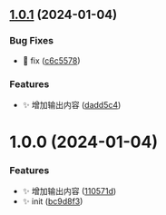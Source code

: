 

## [1.0.1](https://github.com/Mrcxt/url-format/compare/v1.0.0...v1.0.1) (2024-01-04)


### Bug Fixes

* 🐛 fix ([c6c5578](https://github.com/Mrcxt/url-format/commit/c6c5578fa420b9b43aef6ec5e61f72ae596191f9))


### Features

* ✨ 增加输出内容 ([dadd5c4](https://github.com/Mrcxt/url-format/commit/dadd5c49527b2b972b9883b10edb8fe816cbe30e))

# 1.0.0 (2024-01-04)


### Features

* ✨ 增加输出内容 ([110571d](https://github.com/Mrcxt/url-format/commit/110571d6a40565851f4c2f3244d897a62f9c6e6b))
* ✨ init ([bc9d8f3](https://github.com/Mrcxt/url-format/commit/bc9d8f31f74b7c8a0beb6c2fd4097b866dd210fb))